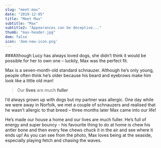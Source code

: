 ```yaml
---
slug: "meet-max"
date: "2019-12-05"
title: "Meet Max"
subtitle: "Max"
subtitle2: "Appearances can be deceptive..."
thumb: "max-header.jpg"
dom: false
icon: 'dom-new-icon.png'
---
```


###Although Lucy has always loved dogs, she didn’t think it would be possible for her to own one – luckily, Max was the perfect fit. 

Max is a seven-month-old standard schnauzer. Although he’s only young, people often think he’s older because his beard and eyebrows make him look like a little old man! 

> Our **lives** are much **fuller**

I’d always grown up with dogs but my partner was allergic. One day while we were away in Norfolk, we met a couple of schnauzers and realised that he wasn’t allergic to that breed – three months later Max came into our life! 

He’s made our house a home and our lives are much fuller. He’s full of energy and super bouncy - his favourite thing to do at home is chew his antler bone and then every few chews chuck it in the air and see where it ends up! As you can see from the photo, Max loves being at the seaside, especially playing fetch and chasing the waves. 